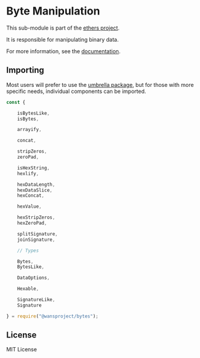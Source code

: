 Byte Manipulation
=================

This sub-module is part of the [ethers project](https://github.com/ethers-io/ethers.js).

It is responsible for manipulating binary data.

For more information, see the [documentation](https://docs.ethers.io/v5/api/utils/bytes/).


Importing
---------

Most users will prefer to use the [umbrella package](https://www.npmjs.com/package/ethers),
but for those with more specific needs, individual components can be imported.

```javascript
const {

    isBytesLike,
    isBytes,

    arrayify,

    concat,

    stripZeros,
    zeroPad,

    isHexString,
    hexlify,

    hexDataLength,
    hexDataSlice,
    hexConcat,

    hexValue,

    hexStripZeros,
    hexZeroPad,

    splitSignature,
    joinSignature,

    // Types

    Bytes,
    BytesLike,

    DataOptions,

    Hexable,

    SignatureLike,
    Signature

} = require("@wansproject/bytes");
```


License
-------

MIT License
